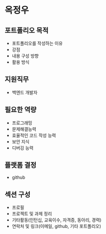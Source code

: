 # 옥정우

## 포트폴리오 목적
 - 포트폴리오를 작성하는 이유
 - 강점
 - 내용 구성 방향
 - 활용 방식

## 지원직무
 - 백엔드 개발자

## 필요한 역량
 - 프로그래밍
 - 문제해결능력
 - 효율적인 코드 작성 능력
 - 보안 지식
 - 디버깅 능력

## 플랫폼 결정
 - github

## 섹션 구성
 - 프로필
 - 프로젝트 및 과제 정리
 - 기타활동(인턴십, 교육이수, 자격증, 동아리, 경력)
 - 연락처 및 링크(이메일, github, 기타 포트폴리오)
